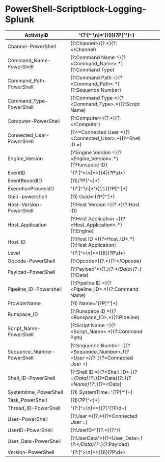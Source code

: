 # PowerShell-Scriptblock-Logging-Splunk


| ActivityID                 | ^(?:[^'\n]*'){9}(?P<ActivityID>[^']+)                                                  |   |   |   |
|----------------------------|----------------------------------------------------------------------------------------|---|---|---|
| Channel-PowerShell         | (?:Channel>)(?<Channel>.*)(?:<\/Channel)                                               |   |   |   |
| Command_Name-PowerShell    | (?:Command Name =)(?<Command_Name>.*)(?:Command Type)                                  |   |   |   |
| Command_Path-PowerShell    | (?:Command Path =)(?<Command_Path>.*)(?:Sequence Number)                               |   |   |   |
| Command_Type-PowerShell    | (?:Command Type =)(?<Command_Type>.*)(?:Script Name)                                   |   |   |   |
| Computer-PowerShell        |  	(?:Computer>)(?<Computer>.*)(?:<\/Computer)                                           |   |   |   |
| Connected_User-PowerShell  |  	(?<=Connected User   =)(?<Connected_User>.*)(?=Shell ID =)                            |   |   |   |
| Engine_Version             | (?:Engine Version =)(?<Engine_Version>.*)(?:Runspace ID)                               |   |   |   |
| EventID                    |  	^(?:[^>\n]*>){4}(?P<EventID>\d+)                                                      |   |   |   |
| EventRecordID              |  	(?i)<EventRecordID>(?P<EventRecordID>[^<]+)                                           |   |   |   |
| ExecutionProcessID         | ^(?:[^'\n]*'){11}(?P<ExecutionProcessID>[^']+)                                         |   |   |   |
| Guid-powershell            |  	(?i)   Guid='(?P<Guid>[^']+)                                                          |   |   |   |
| Host-Version-PowerShell    | (?:Host Version =)(?<Version>.*)(?:Host ID)                                            |   |   |   |
| Host_Application           |  	(?:Host Application   =)(?<Host_Application>.*)(?:Engine)                             |   |   |   |
| Host_ID                    | (?:Host ID =)(?<Host_ID>.*)(?:Host Application)                                        |   |   |   |
| Level                      | ^(?:[^>\n]*>){8}(?P<Level>\d+)                                                         |   |   |   |
| Opcode-PowerShell          | (?:Opcode>)(?<Opcode>.*)(?:<\/Opcode)                                                  |   |   |   |
| Payload-PowerShell         |     	(?:Payload'>)(?<Payload>.*)(?:<\/Data)(?:.*)(?:Data)                               |   |   |   |
| Pipeline_ID-Powershell     |  	(?:Pipeline ID   =)(?<Pipeline_ID>.*)(?:Command Name)                                 |   |   |   |
| ProviderName               | (?i) Name='(?P<ProviderName>[^']+)                                                     |   |   |   |
| Runspace_ID                |  	(?:Runspace ID   =)(?<Runspace_ID>.*)(?:Pipeline)                                     |   |   |   |
| Script_Name-PowerShell     |  	(?:Script Name   =)(?<Script_Name>.*)(?:Command Path)                                 |   |   |   |
| Sequence_Number-PowerShell |   	(?:Sequence Number   =)(?<Sequence_Number>.*)(?=User =)(?:.*)(?=Connected User =)    |   |   |   |
| Shell_ID-PowerShell        |  	(?:Shell ID   =)(?<Shell_ID>.*)(?=\/Data)(?:.*)(?=Data)(?:.*)(?=Name)(?:.*)(?=<Data)  |   |   |   |
| Systemtime_PowerShell      |  	(?i)   SystemTime='(?P<SystemTime>[^']+)                                              |   |   |   |
| Task_PowerShell            |  	(?i)<Task>(?P<Task>[^<]+)                                                             |   |   |   |
| Thread_ID-PowerShell       |  	^(?:[^=\n]*=){7}'(?P<ThreadID>\d+)                                                    |   |   |   |
| User-PowerShell            |  	(?:User   =)(?<User>.*)(?=Connected User =)                                           |   |   |   |
| UserID-PowerShell          |  	(?:UserID=')(?<UserID>.*)(?:'\/)                                                      |   |   |   |
| User_Data-PowerShell       |  	(?:UserData'>)(?<User_Data>.*)(?:<\/Data)(?:.*)(?:Payload)                            |   |   |   |
| Version-PowerShell         |  	^(?:[^>\n]*>){6}(?P<Version>\d+)                                                      |   |   |   |

